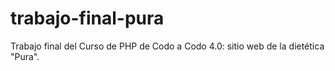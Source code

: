 # trabajo-final-pura
Trabajo final del Curso de PHP de Codo a Codo 4.0: sitio web de la dietética "Pura".
